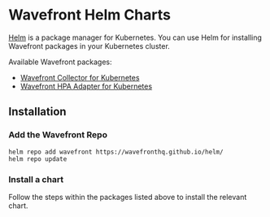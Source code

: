 # Wavefront Helm Charts

[Helm](https://helm.sh/) is a package manager for Kubernetes. You can use Helm for installing Wavefront packages in your Kubernetes cluster.

Available Wavefront packages:
- [Wavefront Collector for Kubernetes](./wavefront/)
- [Wavefront HPA Adapter for Kubernetes](./wavefront-hpa-adapter/)

## Installation

### Add the Wavefront Repo
```
helm repo add wavefront https://wavefronthq.github.io/helm/
helm repo update
```
### Install a chart
Follow the steps within the packages listed above to install the relevant chart.
